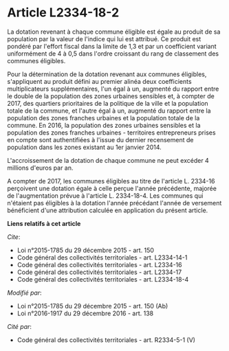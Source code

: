 # Article L2334-18-2

La dotation revenant à chaque commune éligible est égale au produit de sa population par la valeur de l'indice qui lui est
attribué. Ce produit est pondéré par l'effort fiscal dans la limite de 1,3 et par un coefficient variant uniformément de 4 à
0,5 dans l'ordre croissant du rang de classement des communes éligibles. 

Pour la détermination de la dotation revenant aux communes éligibles, s'appliquent au produit défini au premier alinéa deux
coefficients multiplicateurs supplémentaires, l'un égal à un, augmenté du rapport entre le double de la population des zones
urbaines sensibles et, à compter de 2017, des quartiers prioritaires de la politique de la ville et la population totale de
la commune, et l'autre égal à un, augmenté du rapport entre la population des zones franches urbaines et la population totale
de la commune. En 2016, la population des zones urbaines sensibles et la population des zones franches urbaines - territoires
entrepreneurs prises en compte sont authentifiées à l'issue du dernier recensement de population dans les zones existant au
1er janvier 2014. 

L'accroissement de la dotation de chaque commune ne peut excéder 4 millions d'euros par an. 

A compter de 2017, les communes éligibles au titre de l'article L. 2334-16 perçoivent une dotation égale à celle perçue
l'année précédente, majorée de l'augmentation prévue à l'article L. 2334-18-4. Les communes qui n'étaient pas éligibles à la
dotation l'année précédant l'année de versement bénéficient d'une attribution calculée en application du présent article.

**Liens relatifs à cet article**

_Cite_:

  - Loi n°2015-1785 du 29 décembre 2015 - art. 150
  - Code général des collectivités territoriales - art. L2334-14-1
  - Code général des collectivités territoriales - art. L2334-16
  - Code général des collectivités territoriales - art. L2334-17
  - Code général des collectivités territoriales - art. L2334-18-4

_Modifié par_:

  - Loi n°2015-1785 du 29 décembre 2015 - art. 150 (Ab)
  - Loi n°2016-1917 du 29 décembre 2016 - art. 138

_Cité par_:

  - Code général des collectivités territoriales - art. R2334-5-1 (V)
